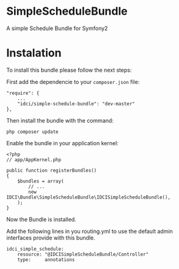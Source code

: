 SimpleScheduleBundle
====================

A simple Schedule Bundle for Symfony2


Instalation
===========

To install this bundle please follow the next steps:

First add the dependencie to your `composer.json` file:

    "require": {
        ...
        "idci/simple-schedule-bundle": "dev-master"
    },

Then install the bundle with the command:

    php composer update

Enable the bundle in your application kernel:

    <?php
    // app/AppKernel.php

    public function registerBundles()
    {
        $bundles = array(
            // ...
            new IDCI\Bundle\SimpleScheduleBundle\IDCISimpleScheduleBundle(),
        );
    }

Now the Bundle is installed.

Add the following lines in you routing.yml to use the default admin interfaces
provide with this bundle.

    idci_simple_schedule:
        resource: "@IDCISimpleScheduleBundle/Controller"
        type:     annotations

